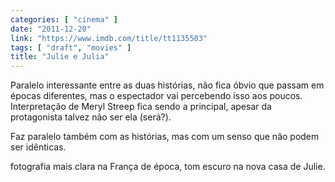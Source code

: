 ```yaml
---
categories: [ "cinema" ]
date: "2011-12-20"
link: "https://www.imdb.com/title/tt1135503"
tags: [ "draft", "movies" ]
title: "Julie e Julia"
---
```

Paralelo interessante entre as duas histórias, não fica óbvio que passam em épocas diferentes, mas o espectador vai percebendo isso aos poucos. Interpretação de Meryl Streep fica sendo a principal, apesar da protagonista talvez não ser ela (será?).

Faz paralelo também com as histórias, mas com um senso que não podem ser idênticas.

fotografia mais clara na França de época, tom escuro na nova casa de Julie.

